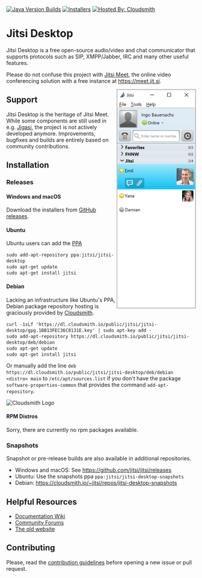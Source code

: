 [![Java Version Builds](https://github.com/jitsi/jitsi/actions/workflows/java.yml/badge.svg?branch=new-build)](https://github.com/jitsi/jitsi/actions/workflows/java.yml)
[![Installers](https://github.com/jitsi/jitsi/actions/workflows/installers.yml/badge.svg?branch=new-build)](https://github.com/jitsi/jitsi/actions/workflows/installers.yml)
[![Hosted By: Cloudsmith](https://img.shields.io/badge/Debian%20package%20hosting%20by-cloudsmith-blue?logo=cloudsmith)](https://cloudsmith.com)

Jitsi Desktop
=============

Jitsi Desktop is a free open-source audio/video and chat communicator that
supports protocols such as SIP, XMPP/Jabber, IRC and many other useful features.

Please do not confuse this project
with [Jitsi Meet](https://github.com/jitsi/jitsi-meet), the online video
conferencing solution with a free instance at https://meet.jit.si.

<img align=right src="docs/jitsi-main-window.png" alt="Jitsi Desktop" width=210>

## Support

Jitsi Desktop is the heritage of Jitsi Meet. While some components are still
used in e.g. [Jigasi](https://github.com/jitsi/jigasi), the project is not
actively developed anymore. Improvements, bugfixes and builds are entirely based
on community contributions.

## Installation

### Releases

#### Windows and macOS

Download the installers
from [GitHub releases](https://github.com/jitsi/jitsi/releases/latest/).

#### Ubuntu

Ubuntu users can add
the [PPA](https://launchpad.net/~jitsi/+archive/ubuntu/jitsi-desktop)

```
sudo add-apt-repository ppa:jitsi/jitsi-desktop
sudo apt-get update
sudo apt-get install jitsi
```

#### Debian

Lacking an infrastructure like Ubuntu's PPA, Debian package repository hosting
is graciously provided by [Cloudsmith](https://cloudsmith.com).

```
curl -1sLf 'https://dl.cloudsmith.io/public/jitsi/jitsi-desktop/gpg.1BB13FEC36C8131E.key' | sudo apt-key add -
sudo add-apt-repository https://dl.cloudsmith.io/public/jitsi/jitsi-desktop/deb/debian
sudo apt-get update
sudo apt-get install jitsi
```

Or manually add the
line `deb https://dl.cloudsmith.io/public/jitsi/jitsi-desktop/deb/debian <distro> main`
to `/etc/apt/sources.list` if you don't have the
package `software-properties-common` that provides the
command `add-apt-repository`.

![Cloudsmith Logo](https://cloudsmith.com/img/cloudsmith-logo-dark.svg)

#### RPM Distros

Sorry, there are currently no rpm packages available.

### Snapshots

Snapshot or pre-release builds are also available in additional repositories.

- Windows and macOS: See https://github.com/jitsi/jitsi/releases
- Ubuntu: Use the snapshots ppa `ppa:jitsi/jitsi-desktop-snapshots`
- Debian: https://cloudsmith.io/~jitsi/repos/jitsi-desktop-snapshots

## Helpful Resources

- [Documentation Wiki](https://github.com/jitsi/jitsi/wiki)
- [Community Forums](https://community.jitsi.org/c/jitsi-desktop/)
- [The old website](https://desktop.jitsi.org)

## Contributing

Please, read the [contribution guidelines](CONTRIBUTING.md) before opening a new
issue or pull request.
